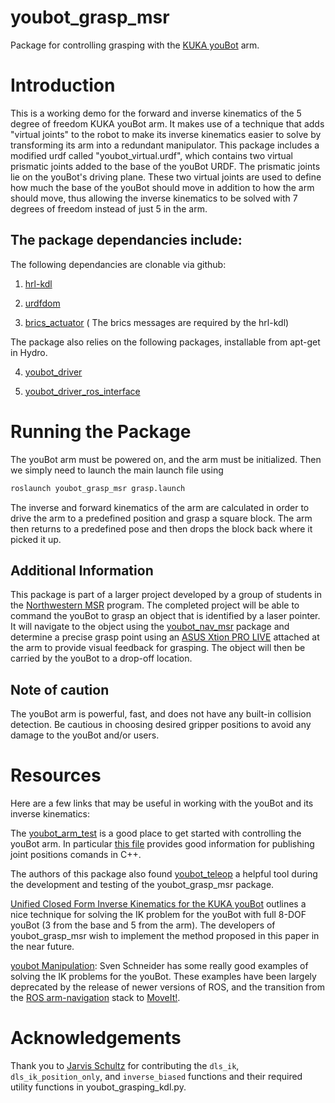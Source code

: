 youbot_grasp_msr
================

Package for controlling grasping with the [KUKA youBot](http://www.kuka-labs.com/en/service_robotics/research_education/youbot/) arm.

Introduction
============

This is a working demo for the forward and inverse kinematics of the 5 degree of freedom KUKA youBot arm.  It makes use of a technique that adds "virtual joints" to the robot to make its inverse kinematics easier to solve by transforming its arm into a redundant manipulator. This package includes a modified urdf called "youbot_virtual.urdf", which contains two virtual prismatic joints added to the base of the youBot URDF. The prismatic joints lie on the youBot's driving plane. These two virtual joints are used to define how much the base of the youBot should move in addition to how the arm should move, thus allowing the inverse kinematics to be solved with 7 degrees of freedom instead of just 5 in the arm.

The package dependancies include: 
---------------------------------

The following dependancies are clonable via github:

1) [hrl-kdl](https://github.com/gt-ros-pkg/hrl-kdl)

2) [urdfdom](https://github.com/ros/urdfdom)

3) [brics_actuator](http://wiki.ros.org/brics_actuator) ( The brics messages are required by the hrl-kdl) 

The package also relies on the following packages, installable from apt-get in Hydro. 

4) [youbot_driver](https://github.com/youbot/youbot_driver) 

5) [youbot_driver_ros_interface](https://github.com/youbot/youbot_driver_ros_interface)


Running the Package
================

The youBot arm must be powered on, and the arm must be initialized. Then we simply need to launch the main launch file using

```bash
roslaunch youbot_grasp_msr grasp.launch
```
The inverse and forward kinematics of the arm are calculated in order to drive the arm to a predefined position and grasp a square block. The arm then returns to a predefined pose and then drops the block back where it picked it up.

Additional Information
----------------------

This package is part of a larger project developed by a group of students in the [Northwestern MSR](http://robotics.northwestern.edu/) program. The completed project will be able to command the youBot to grasp an object that is identified by a laser pointer. It will navigate to the object using the [youbot_nav_msr](https://github.com/jihoonkimMSR/youbot_nav_msr) package and determine a precise grasp point using an [ASUS Xtion PRO LIVE](http:/www.asus.com/us/Multimedia/Xtion_PRO_LIVE) attached at the arm to provide visual feedback for grasping.  The object will then be carried by the youBot to a drop-off location.

Note of caution
---------------

The youBot arm is powerful, fast, and does not have any built-in collision detection. Be cautious in choosing desired gripper positions to avoid any damage to the youBot and/or users. 

Resources
=========

Here are a few links that may be useful in working with the youBot and its inverse kinematics: 

The [youbot_arm_test](https://github.com/youbot/youbot_driver_ros_interface) is a good place to get started with controlling the youBot arm.  In particular [this file](https://github.com/youbot/youbot_driver_ros_interface/blob/hydro-devel/src/examples/youbot_arm_test.cpp) provides good information for publishing joint positions comands in C++.

The authors of this package also found [youbot_teleop](https://github.com/adamjardim/youbot_teleop) a helpful tool during the development and testing of the youbot_grasp_msr package. 

[Unified Closed Form Inverse Kinematics for the KUKA youBot](http://ieeexplore.ieee.org/xpl/articleDetails.jsp?reload=true&arnumber=6309496) outlines a nice technique for solving the IK problem for the youBot with full 8-DOF youBot (3 from the base and 5 from the arm). The developers of youbot_grasp_msr wish to implement the method proposed in this paper in the near future. 

[youbot Manipulation](https://github.com/svenschneider/youbot-manipulation): Sven Schneider has some really good examples of solving the IK problems for the youBot. These examples have been largely deprecated by the release of newer versions of ROS, and the transition from the [ROS arm-navigation](http://wiki.ros.org/arm_navigation) stack to [MoveIt!](http://moveit.ros.org/). 

Acknowledgements
================

Thank you to [Jarvis Schultz](https://github.com/jarvisschultz) for contributing the ```dls_ik```, ```dls_ik_position_only```, and ```inverse_biased``` functions and their required utility functions in youbot_grasping_kdl.py.

